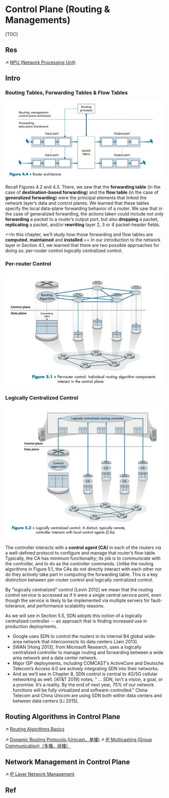 # Control Plane (Routing & Managements)

[TOC]



## Res
↗ [NPU (Network Processing Unit)](../../../../../Embedded%20&%20Internet%20of%20Things/🚟%20Embedded%20Computer%20Systems/Embedded%20Hardwares%20&%20Chips/Computing%20Units%20&%20Chips%20&%20Boards/📌%20ASIC%20(Application-Specific%20Integrated%20Circuit)/Semi-Customized%20ASIC/NPU%20(Network%20Processing%20Unit)/NPU%20(Network%20Processing%20Unit).md)


## Intro
### Routing Tables, Forwarding Tables & Flow Tables
![](../../../../../../Assets/Pics/Screenshot%202023-05-06%20at%2010.30.01%20AM.png)

Recall Figures 4.2 and 4.3. There, we saw that the **forwarding table** (in the case of **destination-based forwarding**) and the **flow table** (in the case of **generalized forwarding**) were the principal elements that linked the network layer’s data and control planes. We learned that these tables specify the local data-plane forwarding behavior of a router. We saw that in the case of generalized forwarding, the actions taken could include not only **forwarding** a packet to a router’s output port, but also **dropping** a packet, **replicating** a packet, and/or **rewriting** layer 2, 3 or 4 packet-header fields.

==In this chapter, we’ll study how those forwarding and flow tables are **computed**, **maintained** and **installed**.== In our introduction to the network layer in Section 4.1, we learned that there are two possible approaches for doing so: per-router control logically centralized control.


### Per-router Control
![](../../../../../../Assets/Pics/Screenshot%202023-05-17%20at%209.59.44%20AM.png)


### Logically Centralized Control
![](../../../../../../Assets/Pics/Screenshot%202023-05-17%20at%209.59.25%20AM.png)

The controller interacts with a **control agent (CA)** in each of the routers via a well-defined protocol to configure and manage that router’s flow table. Typically, the CA has minimum functionality; its job is to communicate with the controller, and to do as the controller commands. Unlike the routing algorithms in Figure 5.1, the CAs do not directly interact with each other nor do they actively take part in computing the forwarding table. This is a key distinction between per-router control and logically centralized control.

By “logically centralized” control [Levin 2012] we mean that the routing control service is accessed as if it were a single central service point, even though the service is likely to be implemented via multiple servers for fault-tolerance, and performance scalability reasons. 

As we will see in Section 5.5, SDN adopts this notion of a logically centralized controller -- an approach that is finding increased use in production deployments. 
- Google uses SDN to control the routers in its internal B4 global wide-area network that interconnects its data centers [Jain 2013]. 
- SWAN [Hong 2013], from Microsoft Research, uses a logically centralized controller to manage routing and forwarding between a wide area network and a data center network. 
- Major ISP deployments, including COMCAST’s ActiveCore and Deutsche Telecom’s Access 4.0 are actively integrating SDN into their networks. 
- And as we’ll see in Chapter 8, SDN control is central to 4G/5G cellular networking as well. [AT&T 2019] notes, “ ... SDN, isn’t a vision, a goal, or a promise. It’s a reality. By the end of next year, 75% of our network functions will be fully virtualized and software-controlled.” China Telecom and China Unicom are using SDN both within data centers and between data centers [Li 2015].



## Routing Algorithms in Control Plane
↗ [Routing Algorithms Basics](Network%20Routing%20(IP%20Address%20Modes)%20(Route%20Selection)/📌%20Routing%20Algorithms%20Basics/Routing%20Algorithms%20Basics.md)

↗ [Dynamic Routing Protocols (Unicast，单播)](Network%20Routing%20(IP%20Address%20Modes)%20(Route%20Selection)/Dynamic%20Routing%20Protocols%20(Unicast，单播)/Dynamic%20Routing%20Protocols%20(Unicast，单播).md)
↗ [IP Multicasting (Group Communication)（多播，组播）](Network%20Routing%20(IP%20Address%20Modes)%20(Route%20Selection)/IP%20Multicasting%20(Group%20Communication)（多播，组播）/IP%20Multicasting%20(Group%20Communication)（多播，组播）.md)



## Network Management in Control Plane
↗ [IP Layer Network Management](IP%20Layer%20Network%20Management/IP%20Layer%20Network%20Management.md)



## Ref

